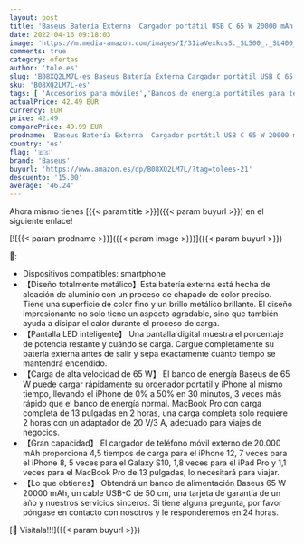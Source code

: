 ```yaml
---
layout: post
title: 'Baseus Batería Externa  Cargador portátil USB C 65 W 20000 mAh  PD 3.0 QC 4.0 Batería de Tres Salidas de Carga rápida con Pantalla LED para iPhone 12 11 XS Samsung S20 Macbook iPad Pro'
date: 2022-04-16 09:18:03
image: 'https://m.media-amazon.com/images/I/31iaVexkusS._SL500_._SL400_.jpg'
comments: true
category: ofertas
author: 'tole.es'
slug: 'B08XQ2LM7L-es Baseus Batería Externa Cargador portátil USB C 65 W 20000...'
sku: 'B08XQ2LM7L-es'
tags: [ 'Accesorios para móviles','Bancos de energía portátiles para teléfonos móviles','Cargadores para móviles','Comunicación móvil y accesorios','Electrónica','baseus','ipad','iphone','🇪🇸', ]
actualPrice: 42.49 EUR
currency: EUR
price: 42.49
comparePrice: 49.99 EUR
prodname: 'Baseus Batería Externa  Cargador portátil USB C 65 W 20000 mAh  PD 3.0 QC 4.0 Batería de Tres Salidas de Carga rápida con Pantalla LED para iPhone 12 11 XS Samsung S20 Macbook iPad Pro'
country: 'es'
flag: '🇪🇸'
brand: 'Baseus'
buyurl: 'https://www.amazon.es/dp/B08XQ2LM7L/?tag=tolees-21'
descuento: '15.00'
average: '46.24'
---
```


Ahora mismo tienes [{{< param title >}}]({{< param buyurl >}}) en el siguiente enlace!

[![{{< param prodname >}}]({{< param image >}})]({{< param buyurl >}})

🔎:

- Dispositivos compatibles: smartphone
- 【Diseño totalmente metálico】Esta batería externa está hecha de aleación de aluminio con un proceso de chapado de color preciso. Tiene una superficie de color fino y un brillo metálico brillante. El diseño impresionante no solo tiene un aspecto agradable, sino que también ayuda a disipar el calor durante el proceso de carga.
- 【Pantalla LED inteligente】 Una pantalla digital muestra el porcentaje de potencia restante y cuándo se carga. Cargue completamente su batería externa antes de salir y sepa exactamente cuánto tiempo se mantendrá encendido.
- 【Carga de alta velocidad de 65 W】 El banco de energía Baseus de 65 W puede cargar rápidamente su ordenador portátil y iPhone al mismo tiempo, llevando el iPhone de 0% a 50% en 30 minutos, 3 veces más rápido que el banco de energía normal. MacBook Pro con carga completa de 13 pulgadas en 2 horas, una carga completa solo requiere 2 horas con un adaptador de 20 V/3 A, adecuado para viajes de negocios.
- 【Gran capacidad】 El cargador de teléfono móvil externo de 20.000 mAh proporciona 4,5 tiempos de carga para el iPhone 12, 7 veces para el iPhone 8, 5 veces para el Galaxy S10, 1,8 veces para el iPad Pro y 1,1 veces para el MacBook Pro de 13 pulgadas, lo necesitará para viajar.
- 【Lo que obtienes】 Obtendrá un banco de alimentación Baseus 65 W 20000 mAh, un cable USB-C de 50 cm, una tarjeta de garantía de un año y nuestros servicios sinceros. Si tiene alguna pregunta, por favor póngase en contacto con nosotros y le responderemos en 24 horas.

[🛒 Visítala!!!]({{< param buyurl >}})
